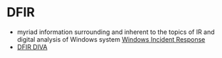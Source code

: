 # DFIR
- myriad information surrounding and inherent to the topics of IR and digital analysis of Windows system [Windows Incident Response](http://windowsir.blogspot.com/2023/06/dfir-core-principles.html1)
- [DFIR DIVA](https://training.dfirdiva.com/listing-category/dfir-blue-team-ctfs)
